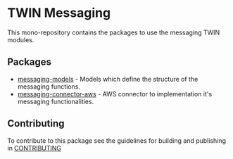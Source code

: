 # TWIN Messaging

This mono-repository contains the packages to use the messaging TWIN modules.

## Packages

- [messaging-models](packages/messaging-models/README.md) - Models which define the structure of the messaging functions.
- [messaging-connector-aws](packages/messaging-connector-aws/README.md) - AWS connector to implementation it's messaging functionalities.

## Contributing

To contribute to this package see the guidelines for building and publishing in [CONTRIBUTING](./CONTRIBUTING.md)
